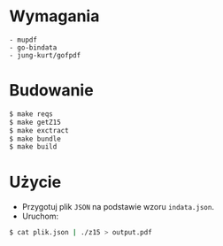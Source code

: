 # Wymagania
    - mupdf
    - go-bindata
    - jung-kurt/gofpdf

# Budowanie

```bash
$ make reqs
$ make getZ15
$ make exctract
$ make bundle
$ make build
```

# Użycie

- Przygotuj plik `JSON` na podstawie wzoru `indata.json`.
- Uruchom:

```bash
$ cat plik.json | ./z15 > output.pdf
```
